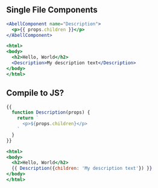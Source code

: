 ## Single File Components

```jsx
<AbellComponent name="Description">
  <p>{{ props.children }}</p>
</AbellComponent>

<html>
<body>
  <h2>Hello, World</h2>
  <Description>My description text</Description>
</body>
</html>
```

## Compile to JS?

```jsx
{{
  function Description(props) {
    return `
      <p>${props.children}</p>
    `
  }
}}

<html>
<body>
  <h2>Hello, World</h2>
  {{ Description({children: 'My description text'}) }}
</body>
</html>
```
